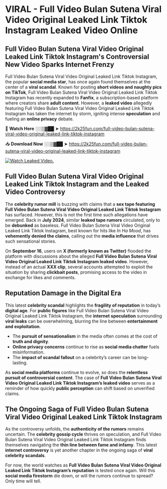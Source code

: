 # VIRAL - Full Video Bulan Sutena Viral Video Original Leaked Link Tiktok Instagram Leaked Video Online

## **Full Video Bulan Sutena Viral Video Original Leaked Link Tiktok Instagram's Controversial New Video Sparks Internet Frenzy**  

Full Video Bulan Sutena Viral Video Original Leaked Link Tiktok Instagram, the popular **social media star**, has once again found themselves at the center of a **viral scandal**. Known for posting **short videos and naughty pics on TikTok**, Full Video Bulan Sutena Viral Video Original Leaked Link Tiktok Instagram has recently expanded to **Fanfix**, a subscription-based platform where creators share **adult content**. However, a **leaked video** allegedly featuring Full Video Bulan Sutena Viral Video Original Leaked Link Tiktok Instagram has taken the internet by storm, igniting intense **speculation** and fueling an **online privacy** debate.  

🔴 **Watch Here** ░░▒▓██ ➤ https://2k25fun.com/full-video-bulan-sutena-viral-video-original-leaked-link-tiktok-instagram  

📥 **Download Now** ░░▒▓██ ➤ https://2k25fun.com/full-video-bulan-sutena-viral-video-original-leaked-link-tiktok-instagram  

[![Watch Leaked Video.](https://miro.medium.com/v2/resize:fit:828/format:webp/1*cilzJN44JGOrTw9NJCrNHA.gif "Watch Leaked Video")](https://2k25fun.com/full-video-bulan-sutena-viral-video-original-leaked-link-tiktok-instagram)

## **Full Video Bulan Sutena Viral Video Original Leaked Link Tiktok Instagram and the Leaked Video Controversy**  

The **celebrity rumor mill** is buzzing with claims that a **sex tape featuring Full Video Bulan Sutena Viral Video Original Leaked Link Tiktok Instagram** has surfaced. However, this is not the first time such allegations have emerged. Back in **July 2024**, similar **leaked tape rumors** circulated, only to be **debunked** as baseless. Full Video Bulan Sutena Viral Video Original Leaked Link Tiktok Instagram, best known for hits like *In Ha Mood*, has **vehemently denied the claims**, calling out the **media influence** that drives such sensational stories.  

On **September 16**, users on **X (formerly known as Twitter)** flooded the platform with discussions about the alleged **Full Video Bulan Sutena Viral Video Original Leaked Link Tiktok Instagram leaked video**. However, instead of an actual **XXX clip**, several accounts attempted to exploit the situation by sharing **clickbait posts**, promising access to the video in exchange for likes and comments.  

## **Reputation Damage in the Digital Era**  

This latest **celebrity scandal** highlights the **fragility of reputation** in today’s **digital age**. For **public figures** like Full Video Bulan Sutena Viral Video Original Leaked Link Tiktok Instagram, the **internet speculation** surrounding **viral leaks** can be overwhelming, blurring the line between **entertainment and exploitation**.  

- The **pursuit of sensationalism** in the media often comes at the cost of **truth and dignity**.  
- **Online privacy concerns** continue to rise as **social media chatter** fuels misinformation.  
- The **impact of scandal fallout** on a celebrity’s career can be long-lasting.  

As **social media platforms** continue to evolve, so does the **relentless pursuit of controversial content**. The case of **Full Video Bulan Sutena Viral Video Original Leaked Link Tiktok Instagram’s leaked video** serves as a reminder of how quickly **public perception** can shift based on unverified claims.  

## **The Ongoing Saga of Full Video Bulan Sutena Viral Video Original Leaked Link Tiktok Instagram**  

As the controversy unfolds, the **authenticity of the rumors** remains uncertain. The **celebrity gossip cycle** thrives on speculation, and Full Video Bulan Sutena Viral Video Original Leaked Link Tiktok Instagram finds themselves navigating the **thin line between fame and infamy**. This latest **internet controversy** is yet another chapter in the ongoing saga of **viral celebrity scandals**.  

For now, the world watches as **Full Video Bulan Sutena Viral Video Original Leaked Link Tiktok Instagram’s reputation** is tested once again. Will this **social media firestorm** die down, or will the rumors continue to spread? Only time will tell.